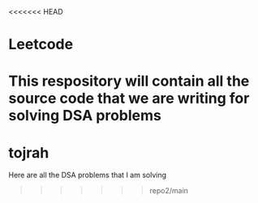 <<<<<<< HEAD
# Leetcode
This respository will contain all the source code that we are writing for solving DSA problems
=======
# tojrah
Here are all the DSA problems that I am solving
>>>>>>> repo2/main
